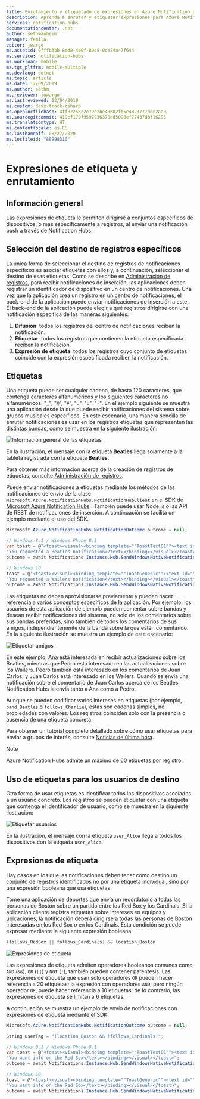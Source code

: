 ```yaml
---
title: Enrutamiento y etiquetado de expresiones en Azure Notification Hubs
description: Aprenda a enrutar y etiquetar expresiones para Azure Notification Hubs.
services: notification-hubs
documentationcenter: .net
author: sethmanheim
manager: femila
editor: jwargo
ms.assetid: 0fffb3bb-8ed8-4e0f-89e8-0de24a47f644
ms.service: notification-hubs
ms.workload: mobile
ms.tgt_pltfrm: mobile-multiple
ms.devlang: dotnet
ms.topic: article
ms.date: 12/09/2019
ms.author: sethm
ms.reviewer: jowargo
ms.lastreviewed: 12/04/2019
ms.custom: devx-track-csharp
ms.openlocfilehash: 4ff8225522e79e2be40682fb5e4823777dde2aa0
ms.sourcegitcommit: 419cf179f9597936378ed5098ef77437dbf16295
ms.translationtype: HT
ms.contentlocale: es-ES
ms.lasthandoff: 08/27/2020
ms.locfileid: "88998310"
---
```

# <a name="routing-and-tag-expressions"></a>Expresiones de etiqueta y enrutamiento

## <a name="overview"></a>Información general

Las expresiones de etiqueta le permiten dirigirse a conjuntos específicos de dispositivos, o más específicamente a registros, al enviar una notificación push a través de Notification Hubs.

## <a name="targeting-specific-registrations"></a>Selección del destino de registros específicos

La única forma de seleccionar el destino de registros de notificaciones específicos es asociar etiquetas con ellos y, a continuación, seleccionar el destino de esas etiquetas. Como se describe en [Administración de registros](notification-hubs-push-notification-registration-management.md), para recibir notificaciones de inserción, las aplicaciones deben registrar un identificador de dispositivo en un centro de notificaciones. Una vez que la aplicación crea un registro en un centro de notificaciones, el back-end de la aplicación puede enviar notificaciones de inserción a este. El back-end de la aplicación puede elegir a qué registros dirigirse con una notificación específica de las maneras siguientes:

1. **Difusión**: todos los registros del centro de notificaciones reciben la notificación.
2. **Etiquetar**: todos los registros que contienen la etiqueta especificada reciben la notificación.
3. **Expresión de etiqueta**: todos los registros cuyo conjunto de etiquetas coincide con la expresión especificada reciben la notificación.

## <a name="tags"></a>Etiquetas

Una etiqueta puede ser cualquier cadena, de hasta 120 caracteres, que contenga caracteres alfanuméricos y los siguientes caracteres no alfanuméricos: "`_`", "`@`", "`#`", "`.`", "`:`", "`-`". En el ejemplo siguiente se muestra una aplicación desde la que puede recibir notificaciones del sistema sobre grupos musicales específicos. En este escenario, una manera sencilla de enrutar notificaciones es usar en los registros etiquetas que representen las distintas bandas, como se muestra en la siguiente ilustración:

![Información general de las etiquetas](./media/notification-hubs-tags-segment-push-message/notification-hubs-tags.png)

En la ilustración, el mensaje con la etiqueta **Beatles** llega solamente a la tableta registrada con la etiqueta **Beatles**.

Para obtener más información acerca de la creación de registros de etiquetas, consulte [Administración de registros](notification-hubs-push-notification-registration-management.md).

Puede enviar notificaciones a etiquetas mediante los métodos de las notificaciones de envío de la clase `Microsoft.Azure.NotificationHubs.NotificationHubClient` en el SDK de [Microsoft Azure Notification Hubs](https://www.nuget.org/packages/Microsoft.Azure.NotificationHubs/) . También puede usar Node.js o las API de REST de notificaciones de inserción.  A continuación se facilita un ejemplo mediante el uso del SDK.

```csharp
Microsoft.Azure.NotificationHubs.NotificationOutcome outcome = null;

// Windows 8.1 / Windows Phone 8.1
var toast = @"<toast><visual><binding template=""ToastText01""><text id=""1"">" +
"You requested a Beatles notification</text></binding></visual></toast>";
outcome = await Notifications.Instance.Hub.SendWindowsNativeNotificationAsync(toast, "Beatles");

// Windows 10
toast = @"<toast><visual><binding template=""ToastGeneric""><text id=""1"">" +
"You requested a Wailers notification</text></binding></visual></toast>";
outcome = await Notifications.Instance.Hub.SendWindowsNativeNotificationAsync(toast, "Wailers");
```

Las etiquetas no deben aprovisionarse previamente y pueden hacer referencia a varios conceptos específicos de la aplicación. Por ejemplo, los usuarios de esta aplicación de ejemplo pueden comentar sobre bandas y desean recibir notificaciones del sistema, no solo de los comentarios sobre sus bandas preferidas, sino también de todos los comentarios de sus amigos, independientemente de la banda sobre la que estén comentando. En la siguiente ilustración se muestra un ejemplo de este escenario:

![Etiquetar amigos](./media/notification-hubs-tags-segment-push-message/notification-hubs-tags2.png)

En este ejemplo, Ana está interesada en recibir actualizaciones sobre los Beatles, mientras que Pedro está interesado en las actualizaciones sobre los Wailers. Pedro también está interesado en los comentarios de Juan Carlos, y Juan Carlos está interesado en los Wailers. Cuando se envía una notificación sobre el comentario de Juan Carlos acerca de los Beatles, Notification Hubs la envía tanto a Ana como a Pedro.

Aunque se pueden codificar varios intereses en etiquetas (por ejemplo, `band_Beatles` o `follows_Charlie`), estas son cadenas simples, no propiedades con valores. Los registros coinciden solo con la presencia o ausencia de una etiqueta concreta.

Para obtener un tutorial completo detallado sobre cómo usar etiquetas para enviar a grupos de interés, consulte [Noticias de última hora](notification-hubs-windows-notification-dotnet-push-xplat-segmented-wns.md).

> [!NOTE]
> Azure Notification Hubs admite un máximo de 60 etiquetas por registro.

## <a name="using-tags-to-target-users"></a>Uso de etiquetas para los usuarios de destino

Otra forma de usar etiquetas es identificar todos los dispositivos asociados a un usuario concreto. Los registros se pueden etiquetar con una etiqueta que contenga el identificador de usuario, como se muestra en la siguiente ilustración:

![Etiquetar usuarios](./media/notification-hubs-tags-segment-push-message/notification-hubs-tags3.png)

En la ilustración, el mensaje con la etiqueta `user_Alice` llega a todos los dispositivos con la etiqueta `user_Alice`.

## <a name="tag-expressions"></a>Expresiones de etiqueta

Hay casos en los que las notificaciones deben tener como destino un conjunto de registros identificados no por una etiqueta individual, sino por una expresión booleana que usa etiquetas.

Tome una aplicación de deportes que envía un recordatorio a todas las personas de Boston sobre un partido entre los Red Sox y los Cardinals. Si la aplicación cliente registra etiquetas sobre intereses en equipos y ubicaciones, la notificación deberá dirigirse a todas las personas de Boston interesadas en los Red Sox o en los Cardinals. Esta condición se puede expresar mediante la siguiente expresión booleana:

```csharp
(follows_RedSox || follows_Cardinals) && location_Boston
```

![Expresiones de etiqueta](./media/notification-hubs-tags-segment-push-message/notification-hubs-tags4.png)

Las expresiones de etiqueta admiten operadores booleanos comunes como `AND` (`&&`), `OR` (`||`) y `NOT` (`!`); también pueden contener paréntesis. Las expresiones de etiqueta que usan solo operadores `OR` pueden hacer referencia a 20 etiquetas; la expresión con operadores `AND`, pero ningún operador `OR`, puede hacer referencia a 10 etiquetas; de lo contrario, las expresiones de etiqueta se limitan a 6 etiquetas.

A continuación se muestra un ejemplo de envío de notificaciones con expresiones de etiqueta mediante el SDK:

```csharp
Microsoft.Azure.NotificationHubs.NotificationOutcome outcome = null;

String userTag = "(location_Boston && !follows_Cardinals)";

// Windows 8.1 / Windows Phone 8.1
var toast = @"<toast><visual><binding template=""ToastText01""><text id=""1"">" +
"You want info on the Red Sox</text></binding></visual></toast>";
outcome = await Notifications.Instance.Hub.SendWindowsNativeNotificationAsync(toast, userTag);

// Windows 10
toast = @"<toast><visual><binding template=""ToastGeneric""><text id=""1"">" +
"You want info on the Red Sox</text></binding></visual></toast>";
outcome = await Notifications.Instance.Hub.SendWindowsNativeNotificationAsync(toast, userTag);
```
